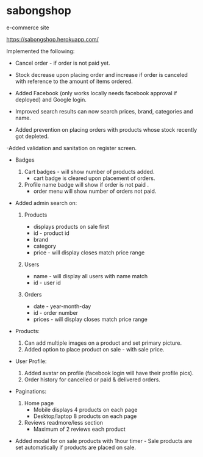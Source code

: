 # sabongshop
e-commerce site

https://sabongshop.herokuapp.com/

Implemented the following:

- Cancel order - if order is not paid yet.

- Stock decrease upon placing order and increase if order is canceled with reference to the amount of items ordered.

- Added Facebook (only works locally needs facebook approval if deployed) and Google login.

- Improved search results can now search prices, brand, categories and name.

- Added prevention on placing orders with products whose stock recently got depleted.

-Added validation and sanitation on register screen.

- Badges
   1. Cart badges - will show number of products added.
      - cart badge is cleared upon placement of orders.
   2. Profile name badge will show if order is not paid .
      - order menu will show number of orders not paid.
        
- Added admin search on:
   1. Products
      - displays products on sale first
      - id - product id
      - brand
      - category
      - price - will display closes match price range
   
   2. Users
      - name - will display all users with name match
      - id - user id
   
   3. Orders
      - date - year-month-day
      - id - order number
      - prices - will display closes match price range

- Products:
    1. Can add multiple images on a product and set primary picture.
    2. Added option to place product on sale - with sale price.
  
- User Profile:
    1. Added avatar on profile (facebook login will have their profile pics).
    2. Order history for cancelled or paid & delivered orders.

 - Paginations:
    1. Home page
        - Mobile displays 4 products on each page
        - Desktop/laptop 8 products on each page
    2. Reviews readmore/less section
        - Maximum of 2 reviews each product

- Added modal for on sale products with 1hour timer
        - Sale products are set automatically if products are placed on sale.
